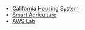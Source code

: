* [California Housing System](california-housing.md)
* [Smart Agriculture](smart-agricolture.md)
* [AWS Lab](aws-lab.md)